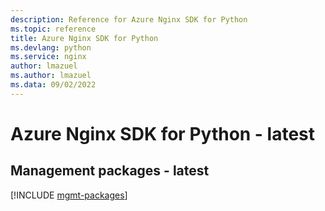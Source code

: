```yaml
---
description: Reference for Azure Nginx SDK for Python
ms.topic: reference
title: Azure Nginx SDK for Python
ms.devlang: python
ms.service: nginx
author: lmazuel
ms.author: lmazuel
ms.data: 09/02/2022
---
```

# Azure Nginx SDK for Python - latest

## Management packages - latest
[!INCLUDE [mgmt-packages](nginx-mgmt-index.md)]